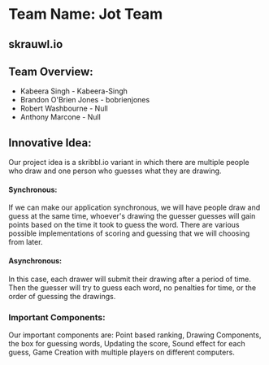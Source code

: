 # Team Name: Jot Team

## skrauwl.io

## Team Overview:

- Kabeera Singh - Kabeera-Singh
- Brandon O'Brien Jones - bobrienjones
- Robert Washbourne - Null
- Anthony Marcone - Null

## Innovative Idea:

Our project idea is a skribbl.io variant in which there are multiple people who draw and one person who guesses what they are drawing.

#### Synchronous: 

If we can make our application synchronous, we will have people draw and guess at the same time, whoever's drawing the guesser guesses will gain points based on the time it took to guess the word. There are various possible implementations of scoring and guessing that we will choosing from later.

#### Asynchronous:

In this case, each drawer will submit their drawing after a period of time. Then the guesser will try to guess each word, no penalties for time, or the order of guessing the drawings. 

### Important Components:

Our important components are: Point based ranking, Drawing Components, the box for guessing words, Updating the score, Sound effect for each guess, Game Creation with multiple players on different computers.
